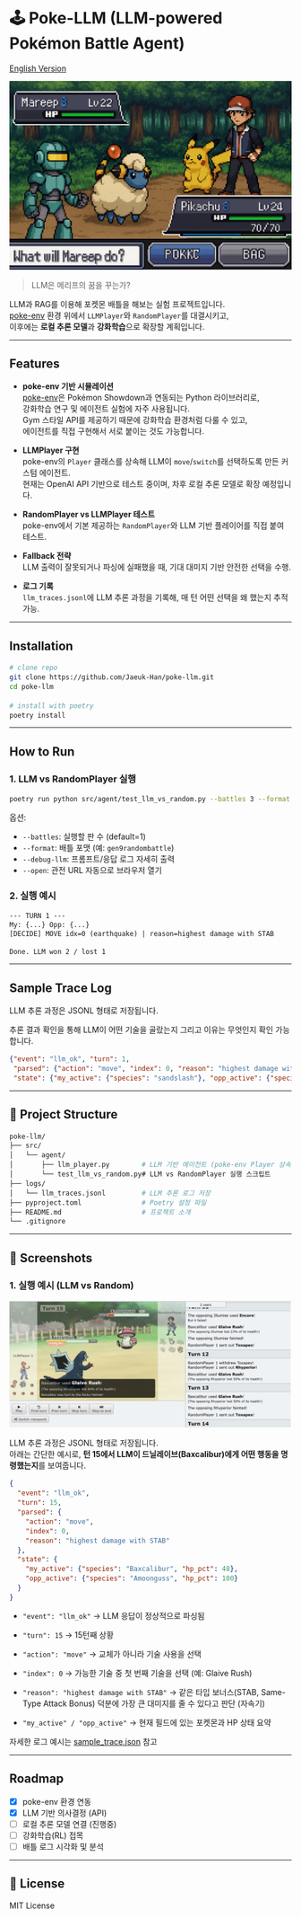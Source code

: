 # 🕹️ Poke-LLM (LLM-powered Pokémon Battle Agent)

[English Version](README.en.md)

![Project Thumbnail](assets/tumbnail.png)

> LLM은 메리프의 꿈을 꾸는가?

LLM과 RAG를 이용해 포켓몬 배틀을 해보는 실험 프로젝트입니다.  
[poke-env](https://poke-env.readthedocs.io/en/stable/) 환경 위에서 `LLMPlayer`와 `RandomPlayer`를 대결시키고,  
이후에는 **로컬 추론 모델**과 **강화학습**으로 확장할 계획입니다.

---

## Features
- **poke-env 기반 시뮬레이션**  
  [poke-env](https://poke-env.readthedocs.io/en/stable/)은 Pokémon Showdown과 연동되는 Python 라이브러리로,  
  강화학습 연구 및 에이전트 실험에 자주 사용됩니다.  
  Gym 스타일 API를 제공하기 때문에 강화학습 환경처럼 다룰 수 있고,  
  에이전트를 직접 구현해서 서로 붙이는 것도 가능합니다.

- **LLMPlayer 구현**  
  poke-env의 `Player` 클래스를 상속해 LLM이 `move`/`switch`를 선택하도록 만든 커스텀 에이전트.  
  현재는 OpenAI API 기반으로 테스트 중이며, 차후 로컬 추론 모델로 확장 예정입니다.

- **RandomPlayer vs LLMPlayer 테스트**  
  poke-env에서 기본 제공하는 `RandomPlayer`와 LLM 기반 플레이어를 직접 붙여 테스트.  

- **Fallback 전략**  
  LLM 출력이 잘못되거나 파싱에 실패했을 때, 기대 대미지 기반 안전한 선택을 수행.  

- **로그 기록**  
  `llm_traces.jsonl`에 LLM 추론 과정을 기록해, 매 턴 어떤 선택을 왜 했는지 추적 가능.

---

## Installation

```bash
# clone repo
git clone https://github.com/Jaeuk-Han/poke-llm.git
cd poke-llm

# install with poetry
poetry install
```

---

## How to Run

### 1. LLM vs RandomPlayer 실행
```bash
poetry run python src/agent/test_llm_vs_random.py --battles 3 --format gen9randombattle
```

옵션:
- `--battles`: 실행할 판 수 (default=1)
- `--format`: 배틀 포맷 (예: `gen9randombattle`)
- `--debug-llm`: 프롬프트/응답 로그 자세히 출력
- `--open`: 관전 URL 자동으로 브라우저 열기

### 2. 실행 예시
```
--- TURN 1 ---
My: {...} Opp: {...}
[DECIDE] MOVE idx=0 (earthquake) | reason=highest damage with STAB

Done. LLM won 2 / lost 1
```

---

## Sample Trace Log

LLM 추론 과정은 JSONL 형태로 저장됩니다.

추론 결과 확인을 통해 LLM이 어떤 기술을 골랐는지 그리고 이유는 무엇인지 확인 가능합니다.

```json
{"event": "llm_ok", "turn": 1,
 "parsed": {"action": "move", "index": 0, "reason": "highest damage with STAB"},
 "state": {"my_active": {"species": "sandslash"}, "opp_active": {"species": "volcanion"}}}
```

---

## 📂 Project Structure

```bash
poke-llm/
├── src/
│   └── agent/
│       ├── llm_player.py        # LLM 기반 에이전트 (poke-env Player 상속)
│       └── test_llm_vs_random.py# LLM vs RandomPlayer 실행 스크립트
├── logs/
│   └── llm_traces.jsonl         # LLM 추론 로그 저장
├── pyproject.toml               # Poetry 설정 파일
├── README.md                    # 프로젝트 소개
└── .gitignore
```

---

## 📸 Screenshots

### 1. 실행 예시 (LLM vs Random)
![Run Example](assets/run_example.png)

LLM 추론 과정은 JSONL 형태로 저장됩니다.  
아래는 간단한 예시로, **턴 15에서 LLM이 드닐레이브(Baxcalibur)에게 어떤 행동을 명령했는지**를 보여줍니다.

```json
{
  "event": "llm_ok",
  "turn": 15,
  "parsed": {
    "action": "move",
    "index": 0,
    "reason": "highest damage with STAB"
  },
  "state": {
    "my_active": {"species": "Baxcalibur", "hp_pct": 48},
    "opp_active": {"species": "Amoonguss", "hp_pct": 100}
  }
}
```

- `"event": "llm_ok"` → LLM 응답이 정상적으로 파싱됨

- `"turn": 15` → 15턴째 상황

- `"action": "move"` → 교체가 아니라 기술 사용을 선택

- `"index": 0` → 가능한 기술 중 첫 번째 기술을 선택 (예: Glaive Rush)

- `"reason": "highest damage with STAB"` → 같은 타입 보너스(STAB, Same-Type Attack Bonus) 덕분에 가장 큰 대미지를 줄 수 있다고 판단 (자속기)

- `"my_active" / "opp_active"` → 현재 필드에 있는 포켓몬과 HP 상태 요약

자세한 로그 예시는 [sample_trace.json](assets/docs/sample_trace.json) 참고

---

## Roadmap
- [x] poke-env 환경 연동
- [x] LLM 기반 의사결정 (API)
- [ ] 로컬 추론 모델 연결 (진행중)
- [ ] 강화학습(RL) 접목
- [ ] 배틀 로그 시각화 및 분석

---

## 📜 License
MIT License